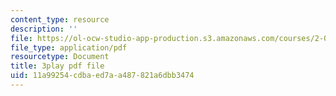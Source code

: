 ```yaml
---
content_type: resource
description: ''
file: https://ol-ocw-studio-app-production.s3.amazonaws.com/courses/2-003sc-engineering-dynamics-fall-2011/11a99254cdbaed7aa487821a6dbb3474_9_d8CQrCYUw.pdf
file_type: application/pdf
resourcetype: Document
title: 3play pdf file
uid: 11a99254-cdba-ed7a-a487-821a6dbb3474
---
```

